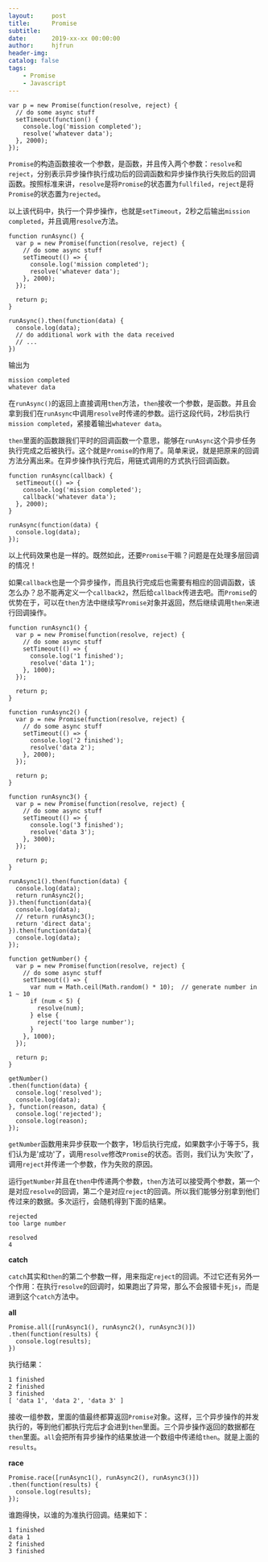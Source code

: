 ```yaml
---
layout:     post
title:      Promise
subtitle:   
date:       2019-xx-xx 00:00:00
author:     hjfrun
header-img: 
catalog: false
tags:
    - Promise
	- Javascript
---
```




```
var p = new Promise(function(resolve, reject) {
  // do some async stuff
  setTimeout(function() {
    console.log('mission completed');
    resolve('whatever data');
  }, 2000);
});
```

`Promise`的构造函数接收一个参数，是函数，并且传入两个参数：`resolve`和`reject`，分别表示异步操作执行成功后的回调函数和异步操作执行失败后的回调函数。按照标准来讲，`resolve`是将`Promise`的状态置为`fullfiled`，`reject`是将`Promise`的状态置为`rejected`。

以上该代码中，执行一个异步操作，也就是`setTimeout`，2秒之后输出`mission completed`，并且调用`resolve`方法。



```
function runAsync() {
  var p = new Promise(function(resolve, reject) {
    // do some async stuff
    setTimeout(() => {
      console.log('mission completed');
      resolve('whatever data');
    }, 2000);
  });

  return p;
}

runAsync().then(function(data) {
  console.log(data);
  // do additional work with the data received
  // ...
})
```

输出为

```
mission completed
whatever data
```

在`runAsync()`的返回上直接调用`then`方法，`then`接收一个参数，是函数。并且会拿到我们在`runAsync`中调用`resolve`时传递的参数。运行这段代码，2秒后执行`mission completed`，紧接着输出`whatever data`。

`then`里面的函数跟我们平时的回调函数一个意思，能够在`runAsync`这个异步任务执行完成之后被执行。这个就是`Promise`的作用了。简单来说，就是把原来的回调方法分离出来。在异步操作执行完后，用链式调用的方式执行回调函数。



```
function runAsync(callback) {
  setTimeout(() => {
    console.log('mission completed');
    callback('whatever data');
  }, 2000);
}

runAsync(function(data) {
  console.log(data);
});
```

以上代码效果也是一样的。既然如此，还要`Promise`干嘛？问题是在处理多层回调的情况！

如果`callback`也是一个异步操作，而且执行完成后也需要有相应的回调函数，该怎么办？总不能再定义一个`callback2`，然后给`callback`传进去吧。而`Promise`的优势在于，可以在`then`方法中继续写`Promise`对象并返回，然后继续调用`then`来进行回调操作。



```
function runAsync1() {
  var p = new Promise(function(resolve, reject) {
    // do some async stuff
    setTimeout(() => {
      console.log('1 finished');
      resolve('data 1');
    }, 1000);
  });

  return p;
}

function runAsync2() {
  var p = new Promise(function(resolve, reject) {
    // do some async stuff
    setTimeout(() => {
      console.log('2 finished');
      resolve('data 2');
    }, 2000);
  });
  
  return p;
}

function runAsync3() {
  var p = new Promise(function(resolve, reject) {
    // do some async stuff
    setTimeout(() => {
      console.log('3 finished');
      resolve('data 3');
    }, 3000);
  });

  return p;
}

runAsync1().then(function(data) {
  console.log(data);
  return runAsync2();
}).then(function(data){
  console.log(data);
  // return runAsync3();
  return 'direct data';
}).then(function(data){
  console.log(data);
});
```



```
function getNumber() {
  var p = new Promise(function(resolve, reject) {
    // do some async stuff
    setTimeout(() => {
      var num = Math.ceil(Math.random() * 10);  // generate number in 1 ~ 10
      if (num < 5) {
        resolve(num);
      } else {
        reject('too large number');
      }
    }, 1000);
  });

  return p;
}

getNumber()
.then(function(data) {
  console.log('resolved');
  console.log(data);
}, function(reason, data) {
  console.log('rejected');
  console.log(reason);
});
```

`getNumber`函数用来异步获取一个数字，1秒后执行完成，如果数字小于等于5，我们认为是'成功'了，调用`resolve`修改`Promise`的状态。否则，我们认为'失败'了，调用`reject`并传递一个参数，作为失败的原因。

运行`getNumber`并且在`then`中传递两个参数，`then`方法可以接受两个参数，第一个是对应`resolve`的回调，第二个是对应`reject`的回调。所以我们能够分别拿到他们传过来的数据。多次运行，会随机得到下面的结果。

```
rejected
too large number
```

```
resolved
4
```



**catch**

`catch`其实和`then`的第二个参数一样，用来指定`reject`的回调。不过它还有另外一个作用：在执行`resolve`的回调时，如果跑出了异常，那么不会报错卡死`js`，而是进到这个`catch`方法中。

 **all**

```
Promise.all([runAsync1(), runAsync2(), runAsync3()])
.then(function(results) {
  console.log(results);
})
```

执行结果：

```
1 finished
2 finished
3 finished
[ 'data 1', 'data 2', 'data 3' ]
```

接收一组参数，里面的值最终都算返回`Promise`对象。这样，三个异步操作的并发执行的，等到他们都执行完后才会进到`then`里面。三个异步操作返回的数据都在`then`里面。`all`会把所有异步操作的结果放进一个数组中传递给`then`。就是上面的`results`。



**race**

```
Promise.race([runAsync1(), runAsync2(), runAsync3()])
.then(function(results) {
  console.log(results);
});
```

谁跑得快，以谁的为准执行回调。结果如下：

```
1 finished
data 1
2 finished
3 finished
```







